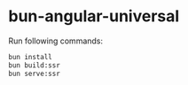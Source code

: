 # bun-angular-universal

Run following commands:

```sh
bun install
bun build:ssr
bun serve:ssr
```
